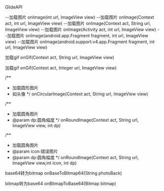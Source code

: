 GlideAPI

--加载图片 
onImage(int url, ImageView view)
--加载图片 
onImage(Context act, int url, ImageView view)
--加载图片 
onImage(Context act, String url, ImageView view)
--加载图片 
onImage(Activity act, int url, ImageView view)
--加载图片 
onImage(android.app.Fragment fragment, int url, ImageView view)
--加载图片 
onImage(android.support.v4.app.Fragment fragment, int url, ImageView view)

加载gif
onGif(Context act, String url, ImageView view) 

加载gif
onGif(Context act, Integer url, ImageView view)

/**
 * 加载圆形图片
 * 如头像
 */
onCircularImage(Context act, String url, ImageView view) 

/**
 * 加载圆角图片
 * @param dp:圆角幅度
 */
onRoundImage(Context act, String url, ImageView view, int dp)

/**
 * 加载圆角图片
 * @param icon:错误图片
 * @param dp:圆角幅度
 */
onRoundImage(Context act, String url, ImageView view,int icon, int dp)

base64转为bitmap
onBaseToBitmap64(String photoBack)

bitmap转为base64
onBitmapToBase64(Bitmap bitmap)

